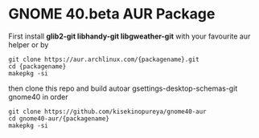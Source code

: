 # GNOME 40.beta AUR Package
First install **glib2-git libhandy-git libgweather-git** with your favourite aur helper or by
```
git clone https://aur.archlinux.com/{packagename}.git
cd {packagename}
makepkg -si
```

then clone this repo and build autoar gsettings-desktop-schemas-git gnome40 in order
``` 
git clone https://github.com/kisekinopureya/gnome40-aur
cd gnome40-aur/{packagename}
makepkg -si
```

